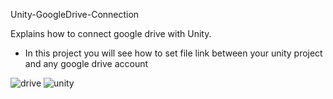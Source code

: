 Unity-GoogleDrive-Connection

Explains how to connect google drive with Unity.

* In this project you will see how to set file link between your unity project and any google drive account

![drive](https://user-images.githubusercontent.com/44032886/128860727-c71585e3-b4a7-46ea-a4e5-18f3cc7666a0.png)
![unity](https://user-images.githubusercontent.com/44032886/128860775-964defde-315a-4686-99c5-b4df9cd58062.png)

